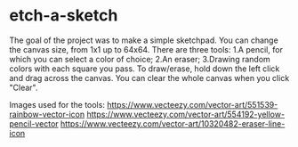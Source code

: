 # etch-a-sketch

The goal of the project was to make a simple sketchpad.
You can change the canvas size, from 1x1 up to 64x64.
There are three tools:
    1.A pencil, for which you can select a color of choice;
    2.An eraser;
    3.Drawing random colors with each square you pass.
To draw/erase, hold down the left click and drag across the canvas. You can clear the whole canvas when you click "Clear".

Images used for the tools:
https://www.vecteezy.com/vector-art/551539-rainbow-vector-icon
https://www.vecteezy.com/vector-art/554192-yellow-pencil-vector
https://www.vecteezy.com/vector-art/10320482-eraser-line-icon